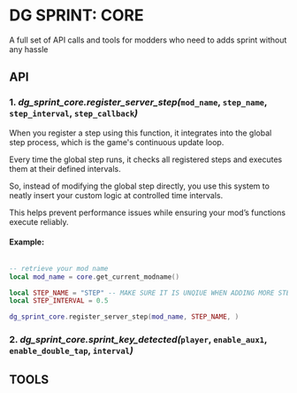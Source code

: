 # DG SPRINT: CORE
A full set of API calls and tools for modders who need to adds sprint without any hassle

## API

### 1. ***dg_sprint_core.register_server_step(***`mod_name`, `step_name`, `step_interval`, `step_callback`***)***

When you register a step using this function, it integrates into the global step process, which is the game's continuous update loop. 

Every time the global step runs, it checks all registered steps and executes them at their defined intervals.

So, instead of modifying the global step directly, you use this system to neatly insert your custom logic at controlled time intervals. 

This helps prevent performance issues while ensuring your mod’s functions execute reliably.

#### Example:
```lua

-- retrieve your mod name
local mod_name = core.get_current_modname()

local STEP_NAME = "STEP" -- MAKE SURE IT IS UNQIUE WHEN ADDING MORE STEPS
local STEP_INTERVAL = 0.5

dg_sprint_core.register_server_step(mod_name, STEP_NAME, )

```

### 2. ***dg_sprint_core.sprint_key_detected(***`player`, `enable_aux1`, `enable_double_tap`, `interval`***)***

## TOOLS
